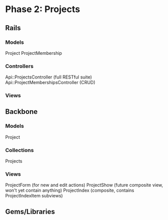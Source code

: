 # Phase 2: Projects

## Rails
### Models
Project
ProjectMembership

### Controllers
Api::ProjectsController (full RESTful suite)
Api::ProjectMembershipsController (CRUD)

### Views

## Backbone
### Models
Project

### Collections
Projects

### Views
ProjectForm (for new and edit actions)
ProjectShow (future composite view, won't yet contain anything)
ProjectIndex (composite, contains ProjectIndexItem subviews)

## Gems/Libraries
